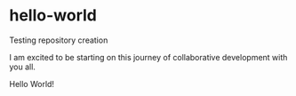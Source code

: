 # hello-world
Testing repository creation

I am excited to be starting on this journey of collaborative development with you all.

Hello World!
